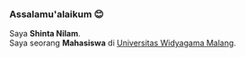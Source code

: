 ### Assalamu'alaikum 😊


Saya **Shinta Nilam**.\
Saya seorang **Mahasiswa** di [Universitas Widyagama Malang](https://widyagama.ac.id/).
